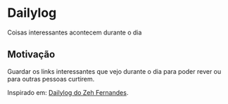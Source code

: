 # Dailylog

Coisas interessantes acontecem durante o dia

## Motivação

Guardar os links interessantes que vejo durante o dia para poder rever ou para outras pessoas curtirem.

Inspirado em: [Dailylog do Zeh Fernandes](https://github.com/zehfernandes/dailylog/).
